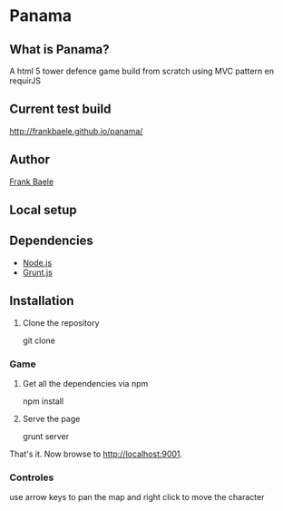 Panama
======

## What is Panama?

A html 5 tower defence game build from scratch using MVC pattern en requirJS

## Current test build

http://frankbaele.github.io/panama/

## Author

[Frank Baele](http://github.com/frankbaele)



Local setup
------------

## Dependencies

* [Node.js](http://node.js)
* [Grunt.js](http://grunt.js)

## Installation

1. Clone the repository

    git clone <url>

### Game


1. Get all the dependencies via npm

    npm install

2. Serve the page

    grunt server

That's it. Now browse to [http://localhost:9001](http://localhost:9001).

### Controles

use arrow keys to pan the map and right click to move the character




